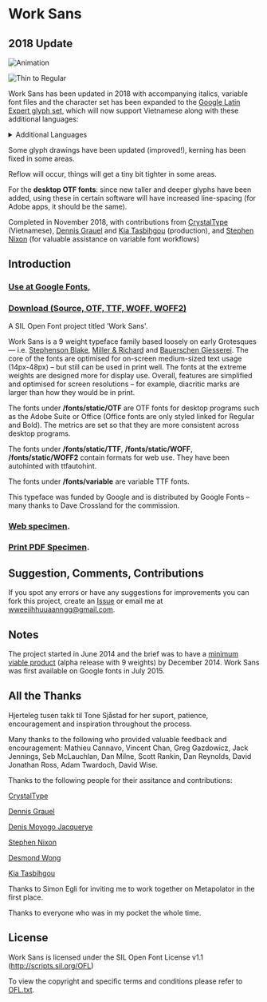 # Work Sans

## 2018 Update ##
![Animation](https://raw.githubusercontent.com/weiweihuanghuang/Work-Sans/master/documentation/images/animation.gif)

![Thin to Regular](https://raw.githubusercontent.com/weiweihuanghuang/Work-Sans/master/documentation/images/waterfall.png)

Work Sans has been updated in 2018 with accompanying italics, variable font files and the character set has been expanded to the [Google Latin Expert glyph set](https://github.com/googlefonts/gftools/tree/master/encodings/GF%20Glyph%20Sets), which will now support Vietnamese along with these additional languages:

<details><summary>Additional Languages</summary>
Abenaki, Afaan Oromo, Afar, Albanian, Alsatian, Amis, Anuta, Aragonese, Aranese, Aromanian, Arrernte, Arvanitic, Asturian, Atayal, Aymara, Azerbaijani, Bashkir, Belarusian, Bemba, Bikol, Bislama, Bosnian, Cape Verdean Creole, Cebuano, Chamorro, Chavacano, Chichewa, Chickasaw, Cimbrian, Cofán, Cornish, Corsican, Creek, Crimean Tatar, Dawan, Delaware, Dholuo, Drehu, Esperanto, Fijian, Filipino, Folkspraak, Frisian, Friulian, Galician, Ganda, Genoese, Gikuyu, Gooniyandi, Greenlandic (Kalaallisut), Guadeloupean Creole, Gwich’in, Haitian Creole, Hän, Hawaiian, Hiligaynon, Hopi, Hotcąk, Ido, Igbo, Ilocano, Interglossa, Interlingua, Istro-Romanian, Jamaican, Jèrriais, Kaingang, Kala Lagaw Ya, Kapampangan, Kaqchikel, Karakalpak, Karelian, Kikongo, Kinyarwanda, Kiribati, Kirundi, Klingon, Kurdish, Ladin, Latin, Latino sine Flexione, Lojban, Lombard, Low Saxon, Luxembourgish, Maasai, Makhuwa, Maltese, Manx, Māori, Marquesan, Megleno-Romanian, Meriam Mir, Mirandese, Mohawk, Montagnais, Montenegrin, Murrinh-Patha, Nagamese Creole, Nahuatl, Ndebele, Neapolitan, Ngiyambaa, Niuean, Noongar, Novial, Occidental, Occitan, Old Icelandic, Old Norse, Onĕipŏt, Oshiwambo, Ossetian, Palauan, Papiamento, Piedmontese, Potawatomi, Q’eqchi’, Quechua, Rarotongan, Romansh, Rotokas, Samoan, Sango, Saramaccan, Sardinian, Scottish Gaelic, Seri, Seychellois Creole, Shawnee, Shona, Sicilian, Slovio, Somali, Sotho (Northern), Sotho (Southern), Sranan, Sundanese, Swazi, Tagalog, Tahitian, Tetum, Tok Pisin, Tokelauan, Tongan, Tshiluba, Tsonga, Tswana, Tumbuka, Turkmen, Tuvaluan, Tzotzil, Uzbek, Venetian, Vepsian, Volapük, Võro, Wallisian, Waray-Waray, Warlpiri, Wayuu, Wik-Mungkan, Wiradjuri, Wolof, Xavante, Xhosa, Yapese, Yindjibarndi, Zapotec, Zarma, Zazaki, Zulu, Zuni
</details>

Some glyph drawings have been updated (improved!), kerning has been fixed in some areas. 

Reflow will occur, things will get a tiny bit tighter in some areas.

For the **desktop OTF fonts**: since new taller and deeper glyphs have been added, using these in certain software will have increased line-spacing (for Adobe apps, it should be the same).

Completed in November 2018, with contributions from [CrystalType](https://github.com/crystaltype) (Vietnamese), [Dennis Grauel](https://dennisgrauel.com/) and [Kia Tasbihgou](http://www.kiatas.me/) (production), and [Stephen Nixon](http://www.thundernixon.com/) (for valuable assistance on variable font workflows)


## Introduction ##

### [Use at Google Fonts,](https://www.google.com/fonts/specimen/Work+Sans)

### [Download (Source, OTF, TTF, WOFF, WOFF2)](https://github.com/weiweihuanghuang/Work-Sans/archive/v1.6.zip)

A SIL Open Font project titled 'Work Sans'.

Work Sans is a 9 weight typeface family based loosely on early Grotesques — i.e. [Stephenson Blake](https://www.flickr.com/photos/stewf/14444337254/), [Miller & Richard](https://archive.org/stream/printingtypespec00millrich#page/226/mode/2up/) and [Bauerschen Giesserei](https://archive.org/stream/hauptprobeingedr00baue#page/109/mode/1up). The core of the fonts are optimised for on-screen medium-sized text usage (14px-48px) – but still can be used in print well. The fonts at the extreme weights are designed more for display use. Overall, features are simplified and optimised for screen resolutions – for example, diacritic marks are larger than how they would be in print.

The fonts under **/fonts/static/OTF** are OTF fonts for desktop programs such as the Adobe Suite or Office (Office fonts are only styled linked for Regular and Bold). The metrics are set so that they are more consistent across desktop programs.

The fonts under **/fonts/static/TTF**, **/fonts/static/WOFF**, **/fonts/static/WOFF2** contain formats for web use. They have been autohinted with ttfautohint.

The fonts under **/fonts/variable** are variable TTF fonts.

This typeface was funded by Google and is distributed by Google Fonts – many thanks to Dave Crossland for the commission.

### [Web specimen](http://weiweihuanghuang.github.io/Work-Sans/).

### [Print PDF Specimen](documentation/Work-Sans-Print-Specimen.pdf?raw=true).

## Suggestion, Comments, Contributions
If you spot any errors or have any suggestions for improvements you can fork this project, create an [Issue](../../issues) or email me at <a href="mailto:wweeiihhuuaanngg@gmail.com">wweeiihhuuaanngg@gmail.com</a>.

## Notes
The project started in June 2014 and the brief was to have a [minimum viable product](http://en.wikipedia.org/wiki/Minimum_viable_product) (alpha release with 9 weights) by December 2014. Work Sans was first available on Google fonts in July 2015.

## All the Thanks
Hjerteleg tusen takk til Tone Sjåstad for her suport, patience, encouragement and inspiration throughout the process. 

Many thanks to the following who provided valuable feedback and encouragement:
Mathieu Cannavo, Vincent Chan, Greg Gazdowicz, Jack Jennings, Seb McLauchlan, Dan Milne, Scott Rankin, Dan Reynolds, David Jonathan Ross, Adam Twardoch, David Wise. 

Thanks to the following people for their assitance and contributions:

[CrystalType](https://github.com/crystaltype)

[Dennis Grauel](https://dennisgrauel.com/)

[Denis Moyogo Jacquerye](https://github.com/moyogo)

[Stephen Nixon](http://www.thundernixon.com/)

[Desmond Wong](http://desmondwong.com/)

[Kia Tasbihgou](http://www.kiatas.me/)

Thanks to Simon Egli for inviting me to work together on Metapolator in the first place.

Thanks to everyone who was in my pocket the whole time.

## License
Work Sans is licensed under the SIL Open Font License v1.1 (<http://scripts.sil.org/OFL>)

To view the copyright and specific terms and conditions please refer to [OFL.txt](OFL.txt).